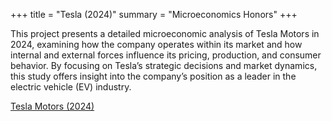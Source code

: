 +++
title = "Tesla (2024)"
summary = "Microeconomics Honors"
+++

This project presents a detailed microeconomic analysis of Tesla Motors in 2024, examining how the company operates within its market and how internal and external forces influence its pricing, production, and consumer behavior. By focusing on Tesla’s strategic decisions and market dynamics, this study offers insight into the company’s position as a leader in the electric vehicle (EV) industry.

[Tesla Motors (2024)](./tesla.paper.pdf)